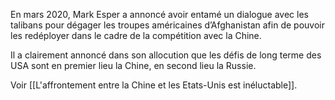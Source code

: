 En mars 2020, Mark Esper a annoncé avoir entamé un dialogue avec les talibans pour dégager les troupes américaines d’Afghanistan afin de pouvoir les redéployer dans le cadre de la compétition avec la Chine.

Il a clairement annoncé dans son allocution que les défis de long terme des USA sont en premier lieu la Chine, en second lieu la Russie.

Voir [[L'affrontement entre la Chine et les Etats-Unis est inéluctable]].